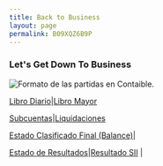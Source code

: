 ```yaml
---
title: Back to Business
layout: page
permalink: B09XQZ6B9P
---
```


### Let's Get Down To Business


![Formato de las partidas en Cont<sup>ai</sup>ble.](../partida-1-1.png)

[Libro Diario](libro-diario.html#Inicio)|[Libro Mayor](libro-mayor.html#Inicio)

[Subcuentas](subcuentas.html#Inicio)|[Liquidaciones](liquidacion.html#Inicio)

[Estado Clasificado Final (Balance)](final.html#Inicio)|

[Estado de Resultados](tributario.html#Inicio)|[Resultado SII](resultado-sii.html#Inicio) |



